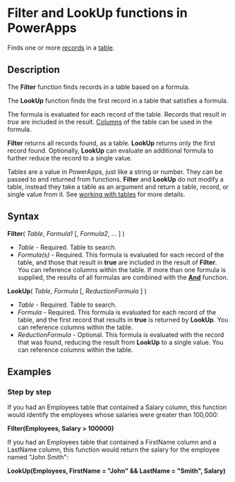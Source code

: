 <properties
	pageTitle="PowerApps: Filter and LookUp functions"
	description="Reference information for the Filter and LookUp function in PowerApps, including syntax and examples"
	services=""
	suite="powerapps"
	documentationCenter="na"
	authors="gregli-msft"
	manager="dwrede"
	editor=""
	tags=""/>

<tags
   ms.service="powerapps"
   ms.devlang="na"
   ms.topic="article"
   ms.tgt_pltfrm="na"
   ms.workload="na"
   ms.date="10/21/2015"
   ms.author="gregli"/>

# Filter and LookUp functions in PowerApps #

Finds one or more [records](working-with-tables.md#records) in a [table](working-with-tables.md).

## Description ##

The **Filter** function finds records in a table based on a formula.

The **LookUp** function finds the first record in a table that satisfies a formula.

The formula is evaluated for each record of the table.  Records that result in *true* are included in the result.  [Columns](working-with-tables.md#columns) of the table can be used in the formula.  

**Filter** returns all records found, as a table.  **LookUp** returns only the first record found.  Optionally, **LookUp** can evaluate an additional formula to further reduce the record to a single value.  

Tables are a value in PowerApps, just like a string or number.  They can be passed to and returned from functions.  **Filter** and **LookUp** do not modify a table, instead they take a table as an argument and return a table, record, or single value from it.  See [working with tables](working-with-tables.md) for more details.

## Syntax ##

**Filter**( *Table*, *Formula1* [, *Formula2*, ... ] )

- *Table* - Required. Table to search.
- *Formula(s)* - Required. This formula is evaluated for each record of the table, and those that result in **true** are included in the result of **Filter**.  You can reference columns within the table.  If more than one formula is supplied, the results of all formulas are combined with the **[And](function-logicals.md)** function.

**LookUp**( *Table*, *Formula* [, *ReductionFormula* ] )

- *Table* - Required. Table to search.
- *Formula* - Required. This formula is evaluated for each record of the table, and the first record that results in **true** is returned by **LookUp**.  You can reference columns within the table.  
- *ReductionFormula* - Optional. This formula is evaluated with the record that was found, reducing the result from **LookUp** to a single value.  You can reference columns within the table.  

## Examples ##

### Step by step ###

If you had an Employees table that contained a Salary column, this function would identify the employees whose salaries were greater than 100,000:

**Filter(Employees, Salary > 100000)**

If you had an Employees table that contained a FirstName column and a LastName column, this function would return the salary for the employee named "John Smith":

**LookUp(Employees, FirstName = "John" && LastName = "Smith", Salary)**




